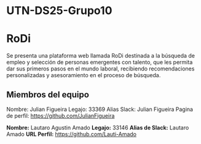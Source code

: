 # UTN-DS25-Grupo10
# RoDi

Se presenta una plataforma web llamada RoDi destinada a la búsqueda de empleo y selección de personas emergentes con talento, que les permita dar sus primeros pasos en el mundo laboral, recibiendo recomendaciones personalizadas y asesoramiento en el proceso de búsqueda.

## Miembros del equipo

Nombre: Julian Figueira
Legajo: 33369
Alias Slack: Julian Figueira
Pagina de perfil: https://github.com/JulianFigueira

**Nombre:** Lautaro Agustin Amado
**Legajo:** 33146
**Alias de Slack:** Lautaro Amado
**URL Perfil:** https://github.com/Lauti-Amado

